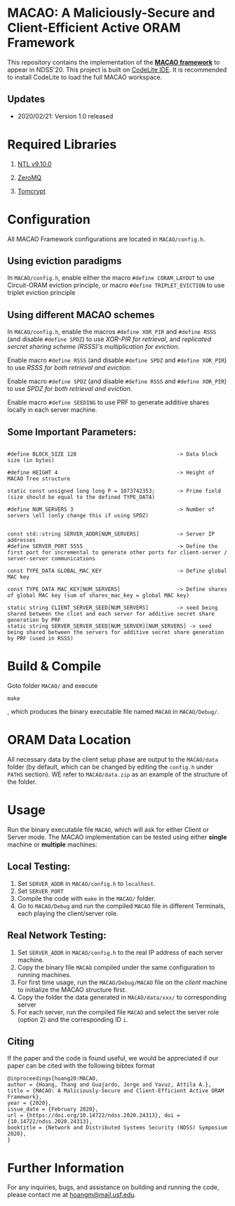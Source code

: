 # MACAO: A Maliciously-Secure and Client-Efficient Active ORAM Framework

This repository  contains the implementation of the [**MACAO framework**](https://eprint.iacr.org/2020/203) to appear in NDSS'20.
This project is built on [CodeLite IDE](http://codelite.org). It is recommended to install CodeLite to load the full MACAO workspace. 

## Updates

* 2020/02/21: Version 1.0 released


# Required Libraries
1. [NTL v9.10.0](http://www.shoup.net/ntl/download.html)

2. [ZeroMQ](http://zeromq.org/intro:get-the-software)

3. [Tomcrypt](https://github.com/libtom/libtomcrypt)

# Configuration
All MACAO Framework configurations are located in ```MACAO/config.h```. 


## Using eviction paradigms
In ```MACAO/config.h```, enable either the macro ``#define CORAM_LAYOUT``  to use Circuit-ORAM eviction principle, or macro ``#define TRIPLET_EVICTION`` to use triplet eviction principle

## Using different MACAO schemes
In ```MACAO/config.h```, enable the macros ``#define XOR_PIR`` and  ``#define RSSS`` (and disable ``#define SPDZ``) to use *XOR-PIR for retrieval*, and *replicated sercret sharing scheme (RSSS)'s multiplication for eviction*. 

Enable macro  ``#define RSSS`` (and disable ``#define SPDZ`` and ``#define XOR_PIR``) to use *RSSS for both retrieval and eviction*.

Enable macro ``#define SPDZ`` (and disable ``#define RSSS`` and ``#define XOR_PIR``) to use *SPDZ for both retrieval and eviction*.

Enable macro ``#define SEEDING`` to use PRF to generate additive shares locally in each server machine.







## Some Important  Parameters:
```

#define BLOCK_SIZE 128                                -> Data block size (in bytes)

#define HEIGHT 4                                      -> Height of MACAO Tree structure

static const unsigned long long P = 1073742353;       -> Prime field (size should be equal to the defined TYPE_DATA)

#define NUM_SERVERS 3                                 -> Number of servers \ell (only change this if using SPDZ)


const std::string SERVER_ADDR[NUM_SERVERS]            -> Server IP addresses
#define SERVER_PORT 5555                              -> Define the first port for incremental to generate other ports for client-server / server-server communications

const TYPE_DATA GLOBAL_MAC_KEY                        -> Define global MAC key

const TYPE_DATA MAC_KEY[NUM_SERVERS]                  -> Define shares of global MAC key (sum of shares_mac_key = global MAC key)

static string CLIENT_SERVER_SEED[NUM_SERVERS]         -> seed being shared between the cliet and each server for additive secret share generation by PRF
static string SERVER_SERVER_SEED[NUM_SERVER][NUM_SERVERS] -> seed being shared between the servers for additive secret share generation by PRF (used in RSSS)

```




# Build & Compile
Goto folder ``MACAO/`` and execute
``` 
make
```

, which produces the binary executable file named ```MACAO``` in ``MACAO/Debug/``.

# ORAM Data Location
All necessary data by the client setup phase are output to the ``MACAO/data`` folder (by default, which can be changed by editing the ``config.h`` under ``PATHS`` section). WE refer to ``MACAO/data.zip`` as an example of the structure of the folder.

# Usage

Run the binary executable file ```MACAO```, which will ask for either Client or Server mode. The MACAO implementation can be tested using either **single** machine or **multiple** machines:


## Local Testing:
1. Set ``SERVER_ADDR`` in ``MACAO/config.h`` to ``localhost``. 
2. Set ``SERVER_PORT``
3. Compile the code with ``make`` in the ``MACAO/`` folder. 
4. Go to ``MACAO/Debug`` and run the compiled ``MACAO`` file in different Terminals, each playing the client/server role.

## Real Network Testing:
1. Set ``SERVER_ADDR`` in ``MACAO/config.h`` to the real IP address of each server machine. 
1. Copy the binary file ``MACAO`` compiled under the same configuration to running machines. 
2. For first time usage, run the ``MACAO/Debug/MACAO`` file on the *client* machine to initialize the MACAO structure first.
3. Copy the folder the data generated in ``MACAO/data/xxx/`` to corresponding server
4. For each server, run the compiled file ``MACAO`` and select the server role (option 2) and the corresponding ID ``i``.



## Citing

If the paper and the code is found useful, we would be appreciated if our paper can be cited with the following bibtex format 

```
@inproceedings{hoang20:MACAO, 
author = {Hoang, Thang and Guajardo, Jorge and Yavuz, Attila A.}, 
title = {MACAO: A Maliciously-Secure and Client-Efficient Active ORAM Framework}, 
year = {2020}, 
issue_date = {February 2020}, 
url = {https://doi.org/10.14722/ndss.2020.24313}, doi = {10.14722/ndss.2020.24313}, 
booktitle = {Network and Distributed Systems Security (NDSS) Symposium 2020}, 
}
```


# Further Information
For any inquiries, bugs, and assistance on building and running the code, please contact me at [hoangm@mail.usf.edu](mailto:hoangm@mail.usf.edu?Subject=[Extended%20S3ORAM]%20Inquiry).
